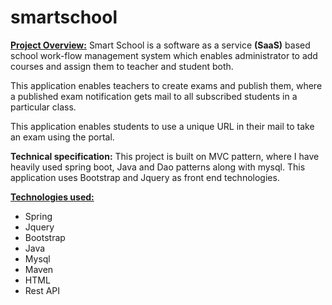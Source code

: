 # smartschool

<strong><u>Project Overview:</u></strong>
Smart School is a software as a service <strong>(SaaS)</strong> based school work-flow management system 
which enables administrator to add courses and assign them to teacher and student both.

This application enables teachers to create exams and publish them, where a published exam notification gets mail to all subscribed students in a particular class.

This application enables students to use a unique URL in their mail to take an exam using the portal. 

<strong>Technical specification:</strong>
This project is built on MVC pattern, where I have heavily used spring boot, Java and Dao patterns along with mysql. This application uses Bootstrap and Jquery as front end technologies.

<strong><u>Technologies used:</u></strong>
<ul>
	<li>Spring</li>
	<li>Jquery</li>
	<li>Bootstrap</li>
	<li>Java</li>
	<li>Mysql</li>
	<li>Maven</li>
	<li>HTML</li>
	<li>Rest API</li>
</ul>
